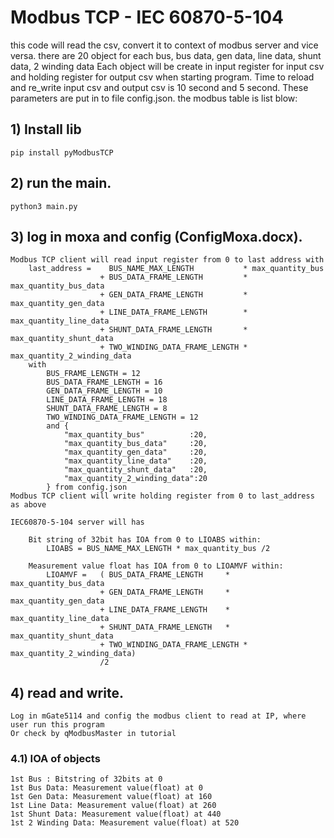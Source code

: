 # Modbus TCP - IEC 60870-5-104
this code will read the csv,  convert it to context of modbus server and vice versa.
there are 20 object for each bus, bus data, gen data, line data, shunt data, 2 winding data
Each object will be create in input register for input csv and holding register for output
csv when starting program. Time to reload and re_write input csv and output csv is 10 
second and 5 second. These parameters are put in to file config.json.
the modbus table is list blow:

<!-- For 20 object for each object type
                |   Input register      |   Holding register    | type          | Modbus TCP Server     | IEC 60870-5-104 type
------------------------------------------------------------------------------------------------------------------------------------
                |   start   -   end     |   from    -   to      | bit string    |
bus             |   0       -   239     |   0       -   239     | float         |12 x  Ir,HR            |   6 x bit sting 32 bit
bus_data        |   240     -   559     |   240     -   559     | float         |16 x  Ir,HR            |   8 x measurement float
gen_data        |   560     -   759     |   560     -   759     | float         |10 x  Ir,HR            |   5 x measurement float
line_data       |   760     -   1119    |   760     -   1119    | float         |18 x  Ir,HR            |   9 x measurement float
shunt_data      |   1120    -   1279    |   1120    -   1279    | float         |8  x  Ir,HR            |   4 x measurement float
2_winding_data  |   1280    -   1519    |   1280    -   1519    | float         |12 x  Ir,HR            |   6 x measurement float -->

## 1) Install lib
    pip install pyModbusTCP
## 2) run the main.
    python3 main.py
## 3) log in moxa and config (ConfigMoxa.docx).
    Modbus TCP client will read input register from 0 to last address with 
        last_address =    BUS_NAME_MAX_LENGTH           * max_quantity_bus
                        + BUS_DATA_FRAME_LENGTH         * max_quantity_bus_data
                        + GEN_DATA_FRAME_LENGTH         * max_quantity_gen_data
                        + LINE_DATA_FRAME_LENGTH        * max_quantity_line_data
                        + SHUNT_DATA_FRAME_LENGTH       * max_quantity_shunt_data
                        + TWO_WINDING_DATA_FRAME_LENGTH * max_quantity_2_winding_data
        with 
            BUS_FRAME_LENGTH = 12
            BUS_DATA_FRAME_LENGTH = 16
            GEN_DATA_FRAME_LENGTH = 10
            LINE_DATA_FRAME_LENGTH = 18
            SHUNT_DATA_FRAME_LENGTH = 8
            TWO_WINDING_DATA_FRAME_LENGTH = 12
            and {
                "max_quantity_bus"          :20,
                "max_quantity_bus_data"     :20,
                "max_quantity_gen_data"     :20,
                "max_quantity_line_data"    :20,
                "max_quantity_shunt_data"   :20,
                "max_quantity_2_winding_data":20
            } from config.json
    Modbus TCP client will write holding register from 0 to last_address as above

    IEC60870-5-104 server will has
    
        Bit string of 32bit has IOA from 0 to LIOABS within:
            LIOABS = BUS_NAME_MAX_LENGTH * max_quantity_bus /2

        Measurement value float has IOA from 0 to LIOAMVF within:
            LIOAMVF =   ( BUS_DATA_FRAME_LENGTH     * max_quantity_bus_data
                        + GEN_DATA_FRAME_LENGTH     * max_quantity_gen_data
                        + LINE_DATA_FRAME_LENGTH    * max_quantity_line_data
                        + SHUNT_DATA_FRAME_LENGTH   * max_quantity_shunt_data
                        + TWO_WINDING_DATA_FRAME_LENGTH * max_quantity_2_winding_data)
                        /2
## 4) read and write.
    Log in mGate5114 and config the modbus client to read at IP, where user run this program
    Or check by qModbusMaster in tutorial
### 4.1) IOA of objects
    1st Bus : Bitstring of 32bits at 0
    1st Bus Data: Measurement value(float) at 0
    1st Gen Data: Measurement value(float) at 160
    1st Line Data: Measurement value(float) at 260
    1st Shunt Data: Measurement value(float) at 440
    1st 2 Winding Data: Measurement value(float) at 520
